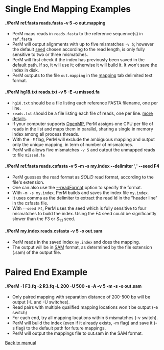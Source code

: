 # Single End Mapping Examples #

#### ./PerM ref.fasta reads.fasta -v 5 -o out.mapping ####
  * PerM maps reads in `reads.fasta` to the reference sequence(s) in `ref.fasta`
  * PerM will output alignments with up to five mismatches `-v 5`; however the default [seed](http://code.google.com/p/perm/wiki/Algorithms) chosen according to the read length, is only fully sensitive to two or three mismatches.
  * PerM will first check if the index has previously been saved in the default path. If so, it will use it; otherwise it will build it. It won't save the index in disk.
  * PerM outputs to the file `out.mapping` in the [mapping](http://code.google.com/p/perm/wiki/Output) tab delimited text format.

#### ./PerM hg18.txt reads.txt -v 5 -E -u missed.fa ####
  * `hg18.txt` should be a file listing each reference FASTA filename, one per line.
  * `reads.txt` should be a file listing each file of reads, one per line. [more details](http://code.google.com/p/perm/wiki/Input).
  * If your computer supports [OpenMP](http://openmp.org/wp/), PerM assigns one CPU per file of reads in the list and maps them in parallel, sharing a single in memory index among all process threads.
  * With the `-E` flag, PerM will exclude the ambiguous mapping and output only the unique mapping, in term of number of mismatches.
  * PerM will allows five mismatches `-v 5` and output the unmapped reads to file `missed.fa`

#### ./PerM ref.fasta reads.csfasta -v 5 -m -s my.index --delimiter ',' --seed F4 ####
  * PerM guesses the read format as _SOLiD_ read format, according to the file's extension.
  * One can also use the [--readFormat](http://code.google.com/p/perm/wiki/Manual) option to specify the format.
  * With `-m -s my.index`, PerM builds and saves the index file `my.index`.
  * It uses comma as the delimiter to extract the read Id in the "header line" in the csfasta file.
  * With `--seed F4`, PerM uses the seed which is fully sensitive to four mismatches to build the index. Using the F4 seed could be significantly slower than the F3 or S<sub>1,1</sub> seed.

#### ./PerM my.index reads.csfasta -v 5 -o out.sam ####
  * PerM reads in the saved index `my.index` and does the mapping.
  * The output will be in [SAM](http://samtools.sourceforge.net/) format, as determined by the file extension (.sam) of the output file.


# Paired End Example #

#### ./PerM -1 F3.fq -2 R3.fq -L 200 -U 500 -e -A -v 5 -m -s -o out.sam ####

  * Only paired mapping with separation distance of 200-500 bp will be output (-L and -U switches).
  * Read pairs with multiple qualified mapping locations won't be output (-e switch)
  * For each end, try all mapping locations within 5 mismatches (-v switch).
  * PerM will build the index (even if it already exists, -m flag) and save it (-s flag) to the default path for future mappings.
  * PerM will output the mappings file to out.sam in the SAM format.

[Back to manual](http://code.google.com/p/perm/wiki/Manual)